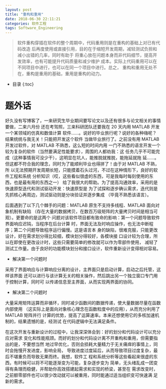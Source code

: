 ```yaml
---
layout: post
title: "重构和重用"
date: 2018-06-30 22:11:21
categories: 软件工程
tags: Software_Engineering
---
```


> 软件重构穿插在软件的整个周期中，代码重用则是在重构的基础上对已有代码改造
后再度使用或直接引用，目的在于缩短开发周期，减轻测试负担和减小出错的几率，同时有助于
将重心放在问题本身而非代码细节，提高开发效率，也有可能提升代码质量和减少维护
成本。实际上代码重用可以在不同项目中进行，也可以在同一个项目中进行。总之，
重构和重用无处不在，重构是重用的基础，重用是重构的动力。




* 目录
{:toc}

# 题外话

好久没有写博客了，一来研究生毕业期间要写论文以及还有很多与论文相关的事情要做，二来六月份
还在考驾照，三来科研团队还要我在 20 天内用 MATLAB 开发一个某领域的仿真和数值计算
软件……。说好的毕业旅行呢？说好的各种嗨呢？结果统统与我无关！只能把开发这个软件
当做毕业旅行了。之前没有用 MATLAB 开发过软件，对 MATLAB 不熟悉，这么短的时间内用
一门不熟悉的语言开发一个较为复杂的软件（当然要满足性能要求），周围的人都劝我：这
任务几乎不可能完成（这种事情我可没少干），这明显在坑人，能推脱就推脱，能拖延就拖
延……。但这都不符合我的理念，同时为了能顺利毕业也得拼了！由于对 MATLAB 不熟，所
以无法预期开发周期长短，只能摸着石头过河，不过在这种情形下，良好的软件工程和系统
分析知识（哎，这些看似很虚的东西，可是我每时每刻使用的东西，也是最有用的东西之一）
给了我很大的帮助。为了提高沟通效率，采用的是快速原型迭代和测试驱动开发：快速原型是
为了试探和逐步确认需求，迭代则是先抓核心再周边，测试驱动则是分块验证并逐步集成
（毕竟不熟悉该语言）。

后面遇到了以下几个棘手的问题：MATLAB 原生不支持多线程、MATLAB 面向对象机制有缺陷
（存在大量的数据拷贝，在数百万级矩阵的大量拷贝时间是相当可观）。更要命的是这两个
问题对该软件项目都有致命的影响：第一个问题导致软件界面响应迟钝，当程序在后台计算
时，界面无法及时响应操作，也无法中断程序；第二个问题导致程序运行偏慢。这是语言本
身的缺陷，很难克服，只能更改设计，好在需求划分得比较细，模块划分得较好，各模块接
口设计较为合理，所以在即使在更改设计时，这些只需要简单的修改就可以作为零部件使用，
减轻了测试工作量。由于良好的功能模块划分和接口设计，软件重新设计变得相对容易。

+ 解决第一个问题时

采用了界面响应与计算响应分离的设计，主界面只是启动计算，启动之后托管，这样该界面
还可以进行与该计算无关的相关操作，然后跳出另一个独立窗口专门用于控制计算，同时可
以传递信息至主界面，从而实现两界面的协同。

+ 解决第二个问题时

大量采用矩阵运算而非循环，同时减少函数间的数据传递，使大量数据尽量在函数内部使用
（这实际上是面向对象核心理念在函数粒度中的应用），从而充分利用了 MATLAB 矩阵并行
计算的优势，提高了运算速率。本来还想使用它的多核加速机制的，结果遗憾的是，经测试
在代码逻辑中无法满足条件。

在这次开发与重新设计的过程中，让我深深体会到：好的划分和代码设计可以充分应对需求
变化和性能瓶颈。而好的划分和代码设计离不开重构和重用，但需要指出的是，不要想当然
地过早优化，否则会损耗大量精力于无关痛痒的事情上，同时会拖慢开发进度，影响全局，
导致进度过度延后，从而导致项目过度复杂，最后不堪重负而导致无果而终。我想，软件工
程和系统分析等这些看起来很虚的东西，有时候可以将不可能逐渐变为可能，复杂逐步变为
简单，无头绪乱成一团变得有条理而稳健，并帮助你高效搭建起需求和实现的桥梁，甚至在
需求改变时，之前额零部件也可以很少改动就可以被重用，同时能通过适当组织变可快速满
足新的需求。

